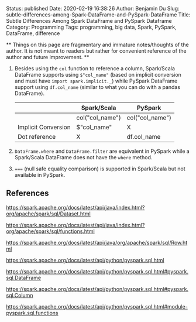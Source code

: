 Status: published
Date: 2020-02-19 16:38:26
Author: Benjamin Du
Slug: subtle-differences-among-Spark-DataFrame-and-PySpark-DataFrame
Title: Subtle Differences Among Spark DataFrame and PySpark Dataframe
Category: Programming
Tags: programming, big data, Spark, PySpark, DataFrame, difference

**
Things on this page are fragmentary and immature notes/thoughts of the author.
It is not meant to readers but rather for convenient reference of the author and future improvement.
**

1. Besides using the `col` function to reference a column,
    Spark/Scala DataFrame supports using `$"col_name"` 
    (based on implicit conversion and must have `import spark.implicit._`)
    while PySpark DataFrame support using `df.col_name` 
    (similar to what you can do with a pandas DataFrame).

    |                     | Spark/Scala        | PySpark            |
    |---------------------|--------------------|--------------------|
    |                     | col\("col\_name"\) | col\("col\_name"\) |
    | Implicit Conversion | $"col\_name"       | X                  |
    | Dot reference       | X                  | df\.col\_name      |

    
2. `DataFrame.where` and `DataFrame.filter` are equivalent in PySpark 
    while a Spark/Scala DataFrame does not have the `where` method.

3. `===` (null safe equality comparison) is supported in Spark/Scala but not available in PySpark.

## References

https://spark.apache.org/docs/latest/api/java/index.html?org/apache/spark/sql/Dataset.html

https://spark.apache.org/docs/latest/api/java/index.html?org/apache/spark/sql/functions.html

https://spark.apache.org/docs/latest/api/java/org/apache/spark/sql/Row.html

https://spark.apache.org/docs/latest/api/python/pyspark.sql.html

https://spark.apache.org/docs/latest/api/python/pyspark.sql.html#pyspark.sql.DataFrame

https://spark.apache.org/docs/latest/api/python/pyspark.sql.html#pyspark.sql.Column

https://spark.apache.org/docs/latest/api/python/pyspark.sql.html#module-pyspark.sql.functions
